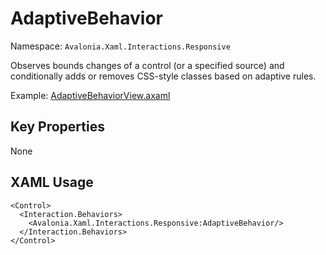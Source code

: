 # AdaptiveBehavior

Namespace: `Avalonia.Xaml.Interactions.Responsive`

Observes bounds changes of a control (or a specified source) and conditionally adds or removes CSS-style classes based on adaptive rules.

Example: [AdaptiveBehaviorView.axaml](samples/BehaviorsTestApplication/Views/Pages/AdaptiveBehaviorView.axaml)

## Key Properties
None

## XAML Usage
```xaml
<Control>
  <Interaction.Behaviors>
    <Avalonia.Xaml.Interactions.Responsive:AdaptiveBehavior/>
  </Interaction.Behaviors>
</Control>
```
